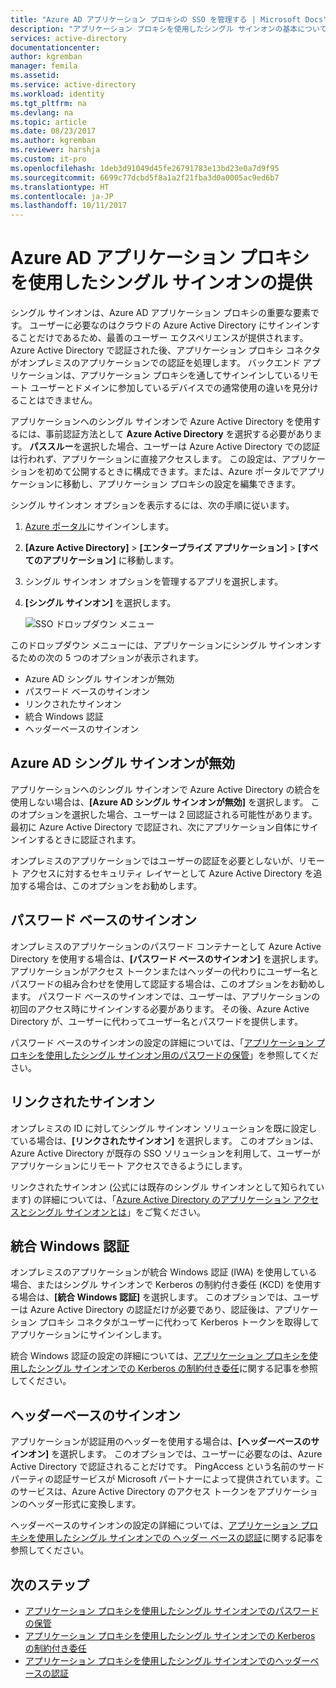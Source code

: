 ```yaml
---
title: "Azure AD アプリケーション プロキシの SSO を管理する | Microsoft Docs"
description: "アプリケーション プロキシを使用したシングル サインオンの基本について説明します"
services: active-directory
documentationcenter: 
author: kgremban
manager: femila
ms.assetid: 
ms.service: active-directory
ms.workload: identity
ms.tgt_pltfrm: na
ms.devlang: na
ms.topic: article
ms.date: 08/23/2017
ms.author: kgremban
ms.reviewer: harshja
ms.custom: it-pro
ms.openlocfilehash: 1deb3d91049d45fe26791783e13bd23e0a7d9f95
ms.sourcegitcommit: 6699c77dcbd5f8a1a2f21fba3d0a0005ac9ed6b7
ms.translationtype: HT
ms.contentlocale: ja-JP
ms.lasthandoff: 10/11/2017
---
```

# <a name="how-does-azure-ad-application-proxy-provide-single-sign-on"></a>Azure AD アプリケーション プロキシを使用したシングル サインオンの提供

シングル サインオンは、Azure AD アプリケーション プロキシの重要な要素です。  ユーザーに必要なのはクラウドの Azure Active Directory にサインインすることだけであるため、最善のユーザー エクスペリエンスが提供されます。 Azure Active Directory で認証された後、アプリケーション プロキシ コネクタがオンプレミスのアプリケーションでの認証を処理します。 バックエンド アプリケーションは、アプリケーション プロキシを通してサインインしているリモート ユーザーとドメインに参加しているデバイスでの通常使用の違いを見分けることはできません。 

アプリケーションへのシングル サインオンで Azure Active Directory を使用するには、事前認証方法として **Azure Active Directory** を選択する必要があります。 **パススルー**を選択した場合、ユーザーは Azure Active Directory での認証は行われず、アプリケーションに直接アクセスします。 この設定は、アプリケーションを初めて公開するときに構成できます。または、Azure ポータルでアプリケーションに移動し、アプリケーション プロキシの設定を編集できます。 

シングル サインオン オプションを表示するには、次の手順に従います。

1. [Azure ポータル](https://portal.azure.com)にサインインします。
2. **[Azure Active Directory]**  > **[エンタープライズ アプリケーション]**  > **[すべてのアプリケーション]** に移動します。
3. シングル サインオン オプションを管理するアプリを選択します。
4. **[シングル サインオン]** を選択します。

   ![SSO ドロップダウン メニュー](./media/application-proxy-sso-overview/single-sign-on-mode.png)

このドロップダウン メニューには、アプリケーションにシングル サインオンするための次の 5 つのオプションが表示されます。

* Azure AD シングル サインオンが無効
* パスワード ベースのサインオン
* リンクされたサインオン
* 統合 Windows 認証
* ヘッダーベースのサインオン

## <a name="azure-ad-single-sign-on-disabled"></a>Azure AD シングル サインオンが無効

アプリケーションへのシングル サインオンで Azure Active Directory の統合を使用しない場合は、**[Azure AD シングル サインオンが無効]** を選択します。 このオプションを選択した場合、ユーザーは 2 回認証される可能性があります。 最初に Azure Active Directory で認証され、次にアプリケーション自体にサインインするときに認証されます。 

オンプレミスのアプリケーションではユーザーの認証を必要としないが、リモート アクセスに対するセキュリティ レイヤーとして Azure Active Directory を追加する場合は、このオプションをお勧めします。 

## <a name="password-based-sign-on"></a>パスワード ベースのサインオン

オンプレミスのアプリケーションのパスワード コンテナーとして Azure Active Directory を使用する場合は、**[パスワード ベースのサインオン]** を選択します。 アプリケーションがアクセス トークンまたはヘッダーの代わりにユーザー名とパスワードの組み合わせを使用して認証する場合は、このオプションをお勧めします。 パスワード ベースのサインオンでは、ユーザーは、アプリケーションの初回のアクセス時にサインインする必要があります。 その後、Azure Active Directory が、ユーザーに代わってユーザー名とパスワードを提供します。 

パスワード ベースのサインオンの設定の詳細については、「[アプリケーション プロキシを使用したシングル サインオン用のパスワードの保管](application-proxy-sso-azure-portal.md)」を参照してください。

## <a name="linked-sign-on"></a>リンクされたサインオン

オンプレミスの ID に対してシングル サインオン ソリューションを既に設定している場合は、**[リンクされたサインオン]** を選択します。 このオプションは、Azure Active Directory が既存の SSO ソリューションを利用して、ユーザーがアプリケーションにリモート アクセスできるようにします。 

リンクされたサインオン (公式には既存のシングル サインオンとして知られています) の詳細については、「[Azure Active Directory のアプリケーション アクセスとシングル サインオンとは](active-directory-appssoaccess-whatis.md#how-does-single-sign-on-with-azure-active-directory-work)」をご覧ください。

## <a name="integrated-windows-authentication"></a>統合 Windows 認証

オンプレミスのアプリケーションが統合 Windows 認証 (IWA) を使用している場合、またはシングル サインオンで Kerberos の制約付き委任 (KCD) を使用する場合は、**[統合 Windows 認証]** を選択します。 このオプションでは、ユーザーは Azure Active Directory の認証だけが必要であり、認証後は、アプリケーション プロキシ コネクタがユーザーに代わって Kerberos トークンを取得してアプリケーションにサインインします。 

統合 Windows 認証の設定の詳細については、[アプリケーション プロキシを使用したシングル サインオンでの Kerberos の制約付き委任](active-directory-application-proxy-sso-using-kcd.md)に関する記事を参照してください。

## <a name="header-based-sign-on"></a>ヘッダーベースのサインオン 

アプリケーションが認証用のヘッダーを使用する場合は、**[ヘッダーベースのサインオン]** を選択します。 このオプションでは、ユーザーに必要なのは、Azure Active Directory で認証されることだけです。 PingAccess という名前のサード パーティの認証サービスが Microsoft パートナーによって提供されています。このサービスは、Azure Active Directory のアクセス トークンをアプリケーションのヘッダー形式に変換します。 

ヘッダーベースのサインオンの設定の詳細については、[アプリケーション プロキシを使用したシングル サインオンでの ヘッダー ベースの認証](application-proxy-ping-access.md)に関する記事を参照してください。

## <a name="next-steps"></a>次のステップ

- [アプリケーション プロキシを使用したシングル サインオンでのパスワードの保管](application-proxy-sso-azure-portal.md)
- [アプリケーション プロキシを使用したシングル サインオンでの Kerberos の制約付き委任](active-directory-application-proxy-sso-using-kcd.md)
- [アプリケーション プロキシを使用したシングル サインオンでのヘッダーベースの認証](application-proxy-ping-access.md) 

